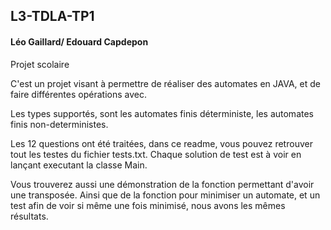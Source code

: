 ## L3-TDLA-TP1
#### Léo Gaillard/ Edouard Capdepon

Projet scolaire

C'est un projet visant à permettre de réaliser des automates en JAVA, et de faire différentes opérations avec.

Les types supportés, sont les automates finis déterministe, les automates finis non-deterministes.

Les 12 questions ont été traitées, dans ce readme, vous pouvez retrouver tout les testes du fichier tests.txt.
Chaque solution de test est à voir en lançant executant la classe Main.

Vous trouverez aussi une démonstration de la fonction permettant d'avoir une transposée.
Ainsi que de la fonction pour minimiser un automate, et un test afin de voir si même une fois minimisé, nous avons les mêmes résultats.
